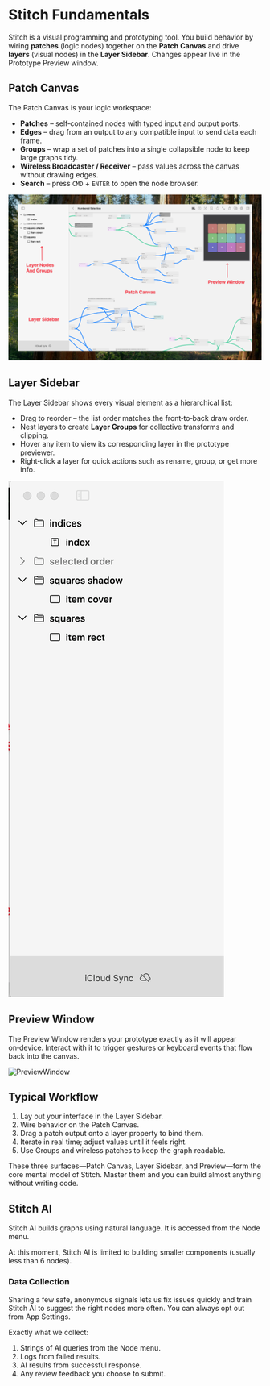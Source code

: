 # Stitch Fundamentals

Stitch is a visual programming and prototyping tool. You build behavior by wiring **patches** (logic nodes) together on the **Patch Canvas** and drive **layers** (visual nodes) in the **Layer Sidebar**. Changes appear live in the Prototype Preview window.

## Patch Canvas

The Patch Canvas is your logic workspace:

* **Patches** – self‑contained nodes with typed input and output ports.
* **Edges** – drag from an output to any compatible input to send data each frame.
* **Groups** – wrap a set of patches into a single collapsible node to keep large graphs tidy.
* **Wireless Broadcaster / Receiver** – pass values across the canvas without drawing edges.
* **Search** – press `CMD` + `ENTER` to open the node browser.

![StitchUI](Guides_Assets/StitchUI.png)

## Layer Sidebar

The Layer Sidebar shows every visual element as a hierarchical list:

* Drag to reorder – the list order matches the front‑to‑back draw order.
* Nest layers to create **Layer Groups** for collective transforms and clipping.
* Hover any item to view its corresponding layer in the prototype previewer.
* Right‑click a layer for quick actions such as rename, group, or get more info.

![LayerSideBarGrouping](Guides_Assets/LayerSidebarGrouping.gif)

## Preview Window

The Preview Window renders your prototype exactly as it will appear on‑device. Interact with it to trigger gestures or keyboard events that flow back into the canvas.

![PreviewWindow](Guides_Assets/PreviewWindow.gif)

## Typical Workflow

1. Lay out your interface in the Layer Sidebar.
2. Wire behavior on the Patch Canvas.
3. Drag a patch output onto a layer property to bind them.
4. Iterate in real time; adjust values until it feels right.
5. Use Groups and wireless patches to keep the graph readable.

These three surfaces—Patch Canvas, Layer Sidebar, and Preview—form the core mental model of Stitch. Master them and you can build almost anything without writing code.

## Stitch AI

Stitch AI builds graphs using natural language. It is accessed from the Node menu.

At this moment, Stitch AI is limited to building smaller components (usually less than 6 nodes).

### Data Collection

Sharing a few safe, anonymous signals lets us fix issues quickly and train Stitch AI to suggest the right nodes more often. You can always opt out from App Settings.

Exactly what we collect:
1. Strings of AI queries from the Node menu.
2. Logs from failed results.
3. AI results from successful response.
4. Any review feedback you choose to submit.
